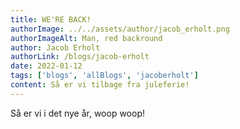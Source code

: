 ```yaml
---
title: WE'RE BACK!
authorImage: ../../assets/author/jacob_erholt.png
authorImageAlt: Man, red backround
author: Jacob Erholt
authorLink: /blogs/jacob-erholt
date: 2022-01-12
tags: ['blogs', 'allBlogs', 'jacoberholt']
content: Så er vi tilbage fra juleferie!
---
```

Så er vi i det nye år, woop woop!